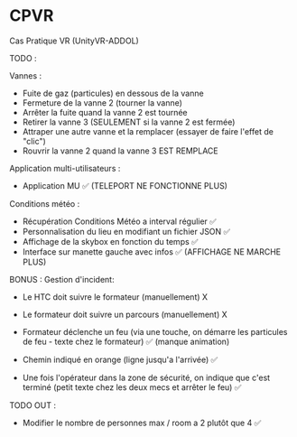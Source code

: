 # CPVR
Cas Pratique VR (UnityVR-ADDOL)

TODO :

Vannes :

- Fuite de gaz (particules) en dessous de la vanne
- Fermeture de la vanne 2 (tourner la vanne)
- Arrêter la fuite quand la vanne 2 est tournée
- Retirer la vanne 3 (SEULEMENT si la vanne 2 est fermée)
- Attraper une autre vanne et la remplacer (essayer de faire l'effet de "clic")
- Rouvrir la vanne 2 quand la vanne 3 EST REMPLACE

Application multi-utilisateurs :

- Application MU ✅ (TELEPORT NE FONCTIONNE PLUS)

Conditions météo :

- Récupération Conditions Météo a interval régulier ✅ 
- Personnalisation du lieu en modifiant un fichier JSON ✅
- Affichage de la skybox en fonction du temps ✅
- Interface sur manette gauche avec infos ✅ (AFFICHAGE NE MARCHE PLUS)

BONUS : Gestion d'incident:

- Le HTC doit suivre le formateur (manuellement) X
- Le formateur doit suivre un parcours (manuellement) X

- Formateur déclenche un feu (via une touche, on démarre les particules de feu - texte chez le formateur) ✅ (manque animation)
- Chemin indiqué en orange (ligne jusqu'a l'arrivée) ✅
- Une fois l'opérateur dans la zone de sécurité, on indique que c'est terminé (petit texte chez les deux mecs et arrêter le feu) ✅

TODO OUT :

- Modifier le nombre de personnes max / room a 2 plutôt que 4 ✅
